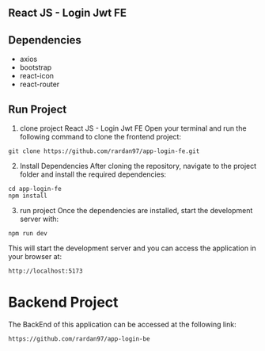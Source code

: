 ## React JS - Login Jwt FE

## Dependencies

- axios
- bootstrap
- react-icon
- react-router

## Run Project

1. clone project React JS - Login Jwt FE
   Open your terminal and run the following command to clone the frontend project:

```
git clone https://github.com/rardan97/app-login-fe.git
```

2. Install Dependencies
   After cloning the repository, navigate to the project folder and install the required dependencies:

```
cd app-login-fe
npm install
```

3. run project
   Once the dependencies are installed, start the development server with:

```
npm run dev
```

This will start the development server and you can access the application in your browser at:

```
http://localhost:5173
```

# Backend Project

The BackEnd of this application can be accessed at the following link:

```
https://github.com/rardan97/app-login-be
```
